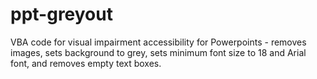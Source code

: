 # ppt-greyout
VBA code for visual impairment accessibility for Powerpoints - removes images, sets background to grey, sets minimum font size to 18 and Arial font, and removes empty text boxes.

